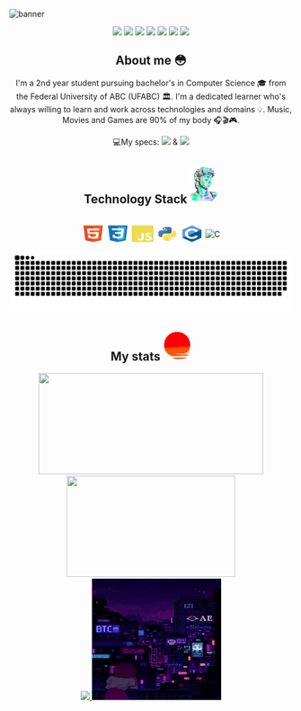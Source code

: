 ![banner](https://user-images.githubusercontent.com/80040860/189761044-1efc7a7d-19fb-4fd4-951e-6f12bc0d2d2c.gif)

<div align="center"> 
  <a href="https://instagram.com/luckbrav" target="_blank"><img src="https://img.shields.io/badge/-Instagram-%23E4405F?style=for-the-badge&logo=instagram&logoColor=white" target="_blank"></a>
  <a href="https://twitter.com/lucasgois17" target="_blank"><img src="https://img.shields.io/badge/Twitter-1DA1F2?style=for-the-badge&logo=twitter&logoColor=white"></a>
  <a href="https://www.facebook.com/lucas.gois.52206" target="_blank"><img src="https://img.shields.io/badge/Facebook-1877F2?style=for-the-badge&logo=facebook&logoColor=white"></a>
  <a href = "mailto:luckbrav5@gmail.com"><img src="https://img.shields.io/badge/Gmail-D14836?style=for-the-badge&logo=gmail&logoColor=white"></a>
  <a href="https://www.linkedin.com/in/lucas-gois-b1032a206/" target="_blank"><img src="https://img.shields.io/badge/-LinkedIn-%230077B5?style=for-the-badge&logo=linkedin&logoColor=white" target="_blank"></a>
    <a href="https://open.spotify.com/user/luckbrav3?si=47a7cdabcc8a418a" target="_blank"><img src="https://img.shields.io/badge/Spotify-1ED760?&style=for-the-badge&logo=spotify&logoColor=white"></a>
    <a href="https://steamcommunity.com/id/luckbrav/"><img src="https://img.shields.io/badge/Steam-000000?style=for-the-badge&logo=steam&logoColor=white"></a>
</div>


<h2 align="center">  About me 😳 </h2>

<p align="center">
  I'm a 2nd year student pursuing bachelor's in Computer Science 🎓 from the Federal University of ABC (UFABC) 🏛. I'm a dedicated learner who's always willing to learn and work across technologies and domains 💡. Music, Movies and Games are 90% of my body 🎧🎬🎮.
</p>


<p align="center">
  💻My specs: <img src="https://img.shields.io/badge/NVIDIA-RTX3060-76B900?style=for-the-badge&logo=nvidia&logoColor=white" width="150em"/> & 
  <img src="https://img.shields.io/badge/Intel-Core_i5_11400-0071C5?style=for-the-badge&logo=intel&logoColor=white" width="150em"/>
</p>
 

<h2 align="center">
  Technology Stack 
  <img src="https://github.com/luckbrav/luckbrav/blob/main/images/david.gif" width="50">
</h2>

<div align="center" style="display: inline_block" style="margin-bottom: 100em"><br>
  <img align="center" alt="HTML" height="30" width="40" src="https://raw.githubusercontent.com/devicons/devicon/master/icons/html5/html5-original.svg">
  <img align="center" alt="CSS" height="30" width="40" src="https://raw.githubusercontent.com/devicons/devicon/master/icons/css3/css3-original.svg">
  <img align="center" alt="Js" height="30" width="40" src="https://raw.githubusercontent.com/devicons/devicon/master/icons/javascript/javascript-plain.svg">
  <img align="center" alt="Python" height="30" width="40" src="https://raw.githubusercontent.com/devicons/devicon/master/icons/python/python-original.svg">
  <img align="center" alt="C" height="30" width="40" src="https://raw.githubusercontent.com/devicons/devicon/master/icons/c/c-original.svg">
  <img align="center" alt="C" height="30" width="40" img src="https://cdn.jsdelivr.net/gh/devicons/devicon/icons/java/java-original.svg" />
</div>


![Snake animation](https://github.com/luckbrav/luckbrav/blob/output/github-contribution-grid-snake.svg)

<h2 align="center">
  My stats 
  <img src="https://github.com/luckbrav/luckbrav/blob/main/images/sunCrop.gif" width="50">
</h2>

<div align="center" style="inline-block">
  <a href="https://github.com/luckbrav">
  <img width ="400em" height="180em" src="https://github-readme-stats.vercel.app/api?username=luckbrav&show_icons=true&theme=synthwave&include_all_commits=true&count_private=true"/>
  <img width ="300em" height="180em" src="https://github-readme-stats.vercel.app/api/top-langs/?username=luckbrav&layout=compact&langs_count=7&theme=dracula"/>
</div>
  
  
  
<div align="center">
  <img src="https://spotify-recently-played-readme.vercel.app/api?user=luckbrav3&count=3"/>
  <!-- <img src="https://spotify-github-profile.vercel.app/api/view?uid=luckbrav3&cover_image=true&theme=default" height="216em"/> -->
  <img src="https://github.com/luckbrav/luckbrav/blob/main/images/secondBanner.gif/" width="230em" height="216em">
</div>

  
<!-- **luckbrav/luckbrav** is a ✨ _special_ ✨ repository because its `README.md` (this file) appears on your GitHub profile. 

Here are some ideas to get you started: 

- 🔭 I’m currently working on ... 
- 🌱 I’m currently learning the basics of programming!
- 🤝 I’m looking to collaborate on projects that deals with Movies, Animes, Games, Songs and so on 
- 🤔 I’m looking for help with ...
- 💬 Ask me about ...
- 📫 How to reach me: `@luckbrav` on instagram or `@lucasgois17` on twitter
- 😄 Pronouns: He/Him
- ⚡ Fun fact: My favorite movie of all time is Her (2013)-->
